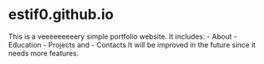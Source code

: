 # estif0.github.io
This is a veeeeeeeeery simple portfolio website. It includes:
    - About
    - Education
    - Projects and
    - Contacts
It will be improved in the future since it needs more features.
